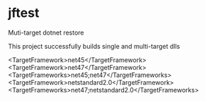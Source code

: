 # jftest

Muti-target dotnet restore 

This project successfully builds single and multi-target dlls

\<TargetFramework>net45\</TargetFramework>
\<TargetFramework>net47\</TargetFramework>
\<TargetFrameworks>net45;net47\</TargetFrameworks>
\<TargetFramework>netstandard2.0\</TargetFramework>
\<TargetFrameworks>net47;netstandard2.0\</TargetFrameworks>


